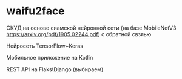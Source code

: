 # waifu2face

СКУД на основе сиамской нейронной сети (на базе MobileNetV3 https://arxiv.org/pdf/1905.02244.pdf) с обратной свзяью





Нейросеть TensorFlow+Keras

Мобильное приложение на Kotlin

REST API на Flaks\Django (выбираем)

